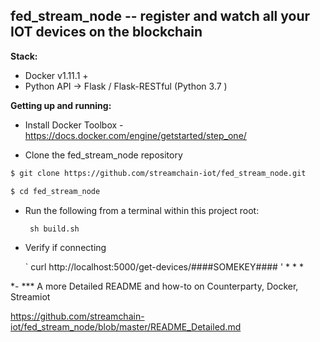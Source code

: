 
## fed_stream_node --  register and watch all your IOT devices on the blockchain


**Stack:**
- Docker v1.11.1 +
- Python API -> Flask / Flask-RESTful  (Python 3.7 )

**Getting up and running:**
- Install Docker Toolbox - https://docs.docker.com/engine/getstarted/step_one/

- Clone the fed_stream_node repository

```bash
$ git clone https://github.com/streamchain-iot/fed_stream_node.git

$ cd fed_stream_node

```
- Run the following from a terminal within this project root:

    ` sh build.sh`
   
- Verify if connecting
   
   ` curl http://localhost:5000/get-devices/####SOMEKEY#### '
    *
    *
    *
 
   



*- *** A more Detailed README and how-to on Counterparty, Docker, Streamiot
   
   https://github.com/streamchain-iot/fed_stream_node/blob/master/README_Detailed.md
   
